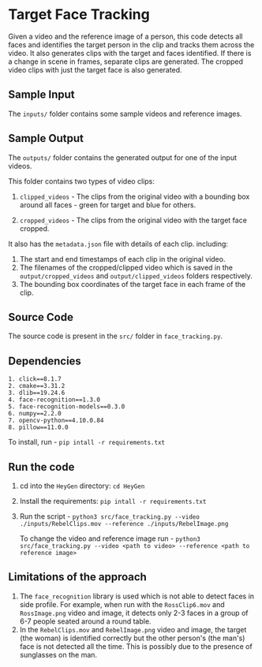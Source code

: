 
# Target Face Tracking

Given a video and the reference image of a person, this code detects all faces and identifies the target person in the clip and tracks them across the video. It also generates clips with the target and faces identified. If there is a change in scene in frames, separate clips are generated. The cropped video clips with just the target face is also generated.

## Sample Input

The `inputs/` folder contains some sample videos and reference images.

## Sample Output

The `outputs/` folder contains the generated output for one of the input videos.

This folder contains two types of video clips:

1. `clipped_videos` - The clips from the original video with a bounding box around all faces - green for target and blue for others.

2. `cropped_videos` - The clips from the original video with the target face cropped.

It also has the `metadata.json` file with details of each clip. including:
1. The start and end timestamps of each clip in the original video.
2. The filenames of the cropped/clipped video which is saved in the `output/cropped_videos` and `output/clipped_videos` folders respectively.
3. The bounding box coordinates of the target face in each frame of the clip.

## Source Code
The source code is present in the `src/` folder in `face_tracking.py`.

## Dependencies
```
1. click==8.1.7
2. cmake==3.31.2
3. dlib==19.24.6
4. face-recognition==1.3.0
5. face-recognition-models==0.3.0
6. numpy==2.2.0
7. opencv-python==4.10.0.84
8. pillow==11.0.0
```

To install, run - `pip intall -r requirements.txt`


## Run the code

1. cd into the `HeyGen` directory: `cd HeyGen`

2. Install the requirements: `pip intall -r requirements.txt`

3. Run the script - `python3 src/face_tracking.py --video ./inputs/RebelClips.mov --reference ./inputs/RebelImage.png`

    To change the video and reference image run - `python3 src/face_tracking.py --video <path to video> --reference <path to reference image>`

## Limitations of the approach

1. The `face_recognition` library is used which is not able to detect faces in side profile. For example, when run with the `RossClip6.mov` and `RossImage.png` video and image, it detects only 2-3 faces in a group of 6-7 people seated around a round table.
2. In the `RebelClips.mov` and `RebelImage.png` video and image, the target (the woman) is identified correctly but the other person's (the man's) face is not detected all the time. This is possibly due to the presence of sunglasses on the man.
